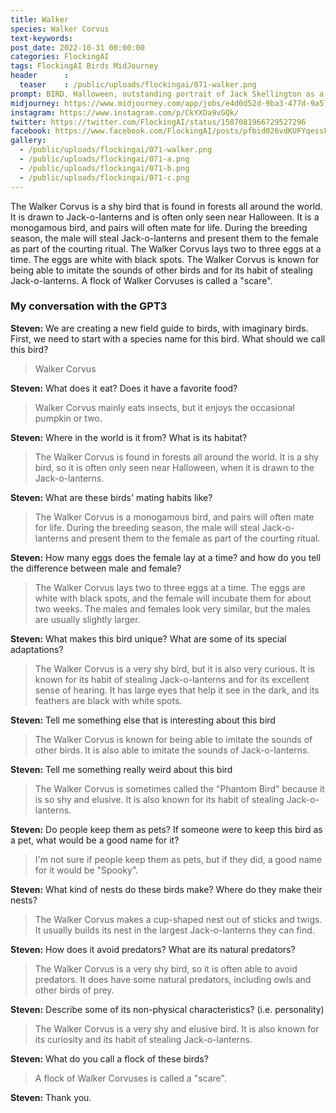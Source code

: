 ```yaml
---
title: Walker
species: Walker Corvus
text-keywords: 
post_date: 2022-10-31 00:00:00
categories: FlockingAI
tags: FlockingAI Birds MidJourney 
header      :
  teaser    : /public/uploads/flockingai/071-walker.png
prompt: BIRD, Halloween, outstanding portrait of Jack Skellington as a BIRD, from Nightmare Before Christmas, played by Slenderman in a forest, Claymation, jack o lanterns, by artgerm and RHADS, hyper realistic, portrait, cinematic, soft studio lighting, ultra realistic, photorealistic, octane render, unreal engine, hyper detailed, volumetric lighting, hdr, octane render, fantasy, horror, 4k, 8K
midjourney: https://www.midjourney.com/app/jobs/e4d0d52d-9ba3-477d-9a57-78454da4f772
instagram: https://www.instagram.com/p/CkYXOa9vGQk/
twitter: https://twitter.com/FlockingAI/status/1587081966729527296
facebook: https://www.facebook.com/FlockingAI/posts/pfbid026vdKUFYqessFyberMyh8bYnNhv1nthwEpxpPBW1DnANP3YfmJ82awMuycNnrk8mul
gallery: 
  - /public/uploads/flockingai/071-walker.png
  - /public/uploads/flockingai/071-a.png
  - /public/uploads/flockingai/071-b.png
  - /public/uploads/flockingai/071-c.png
---
```


The Walker Corvus is a shy bird that is found in forests all around the world. It is drawn to Jack-o-lanterns and is often only seen near Halloween. It is a monogamous bird, and pairs will often mate for life. During the breeding season, the male will steal Jack-o-lanterns and present them to the female as part of the courting ritual. The Walker Corvus lays two to three eggs at a time. The eggs are white with black spots. The Walker Corvus is known for being able to imitate the sounds of other birds and for its habit of stealing Jack-o-lanterns. A flock of Walker Corvuses is called a "scare".

### My conversation with the GPT3

**Steven:** We are creating a new field guide to birds, with imaginary birds. First, we need to start with a species name for this bird. What should we call this bird?

> Walker Corvus

**Steven:** What does it eat? Does it have a favorite food?

> Walker Corvus mainly eats insects, but it enjoys the occasional pumpkin or two.

**Steven:** Where in the world is it from? What is its habitat?

> The Walker Corvus is found in forests all around the world. It is a shy bird, so it is often only seen near Halloween, when it is drawn to the Jack-o-lanterns.

**Steven:** What are these birds' mating habits like?

> The Walker Corvus is a monogamous bird, and pairs will often mate for life. During the breeding season, the male will steal Jack-o-lanterns and present them to the female as part of the courting ritual.

**Steven:** How many eggs does the female lay at a time? and how do you tell the difference between male and female?

> The Walker Corvus lays two to three eggs at a time. The eggs are white with black spots, and the female will incubate them for about two weeks. The males and females look very similar, but the males are usually slightly larger.

**Steven:** What makes this bird unique? What are some of its special adaptations?

> The Walker Corvus is a very shy bird, but it is also very curious. It is known for its habit of stealing Jack-o-lanterns and for its excellent sense of hearing. It has large eyes that help it see in the dark, and its feathers are black with white spots.

**Steven:** Tell me something else that is interesting about this bird

> The Walker Corvus is known for being able to imitate the sounds of other birds. It is also able to imitate the sounds of Jack-o-lanterns.

**Steven:** Tell me something really weird about this bird

> The Walker Corvus is sometimes called the "Phantom Bird" because it is so shy and elusive. It is also known for its habit of stealing Jack-o-lanterns.

**Steven:** Do people keep them as pets? If someone were to keep this bird as a pet, what would be a good name for it?

> I'm not sure if people keep them as pets, but if they did, a good name for it would be "Spooky".

**Steven:** What kind of nests do these birds make? Where do they make their nests?

> The Walker Corvus makes a cup-shaped nest out of sticks and twigs. It usually builds its nest in the largest Jack-o-lanterns they can find.

**Steven:** How does it avoid predators? What are its natural predators?

> The Walker Corvus is a very shy bird, so it is often able to avoid predators. It does have some natural predators, including owls and other birds of prey.

**Steven:** Describe some of its non-physical characteristics? (i.e. personality)

> The Walker Corvus is a very shy and elusive bird. It is also known for its curiosity and its habit of stealing Jack-o-lanterns.

**Steven:** What do you call a flock of these birds?

> A flock of Walker Corvuses is called a "scare".

**Steven:** Thank you.

